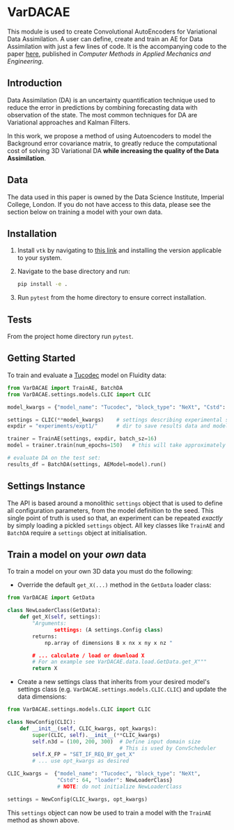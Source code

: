 # VarDACAE
This module is used to create Convolutional AutoEncoders for Variational Data Assimilation. A  user can define, create and train an AE for Data Assimilation with just a few lines of code. It is the accompanying code to the paper [here](https://arxiv.org/abs/2101.02121), published in _Computer Methods in Applied Mechanics and Engineering_.

## Introduction

Data Assimilation (DA) is an uncertainty quantification technique used to reduce the error in  predictions by combining forecasting data with observation of the state. The most common techniques for DA are Variational approaches and Kalman Filters.

In this work, we propose a method of using Autoencoders to model the Background error covariance matrix, to greatly reduce the computational cost of solving 3D Variational DA **while increasing the quality of the Data Assimilation**.

## Data
The data used in this paper is owned by the Data Science Institute, Imperial College, London. If you do not have access to this data, please see the section below on training a model with your own data.
## Installation

1. Install `vtk` by navigating to [this link](https://vtk.org/download/) and installing the version applicable to your system.

2. Navigate to the base directory and run:

   ```bash
   pip install -e .
   ```

3. Run `pytest` from the home directory to ensure correct installation.

## Tests
From the project home directory run `pytest`.

## Getting Started
To train and evaluate a [Tucodec](http://openaccess.thecvf.com/content_CVPRW_2019/papers/CLIC%202019/Zhou_End-to-end_Optimized_Image_Compression_with_Attention_Mechanism_CVPRW_2019_paper.pdf "Tucodec CLIC-2019 paper") model on Fluidity data:

```python
from VarDACAE import TrainAE, BatchDA
from VarDACAE.settings.models.CLIC import CLIC

model_kwargs = {"model_name": "Tucodec", "block_type": "NeXt", "Cstd": 64}

settings = CLIC(**model_kwargs)    # settings describing experimental setup
expdir = "experiments/expt1/"      # dir to save results data and models

trainer = TrainAE(settings, expdir, batch_sz=16)
model = trainer.train(num_epochs=150)   # this will take approximately 8 hrs on a K80

# evaluate DA on the test set:
results_df = BatchDA(settings, AEModel=model).run()

```
## Settings Instance
The API is based around a monolithic ```settings``` object that is used to define all configuration parameters, from the model definition to the seed. This single point of truth is used so that, an experiment can be repeated _exactly_ by simply loading a pickled  ```settings``` object. All key classes like ```TrainAE``` and ```BatchDA``` require a ```settings``` object at initialisation.

## Train a model on your *own* data

To train a model on your own 3D data you must do the following:
* Override the default ```get_X(...)``` method in the ```GetData``` loader class:

```python
from VarDACAE import GetData

class NewLoaderClass(GetData):
    def get_X(self, settings):
        "Arguments:
               settings: (A settings.Config class)
        returns:
            np.array of dimensions B x nx x ny x nz "

        # ... calculate / load or download X
        # For an example see VarDACAE.data.load.GetData.get_X"""
        return X
```

* Create a new settings class that inherits from your desired model's settings class (e.g. `VarDACAE.settings.models.CLIC.CLIC`) and update the data dimensions:

```python
from VarDACAE.settings.models.CLIC import CLIC

class NewConfig(CLIC):
    def __init__(self, CLIC_kwargs, opt_kwargs):
        super(CLIC, self).__init__(**CLIC_kwargs)
        self.n3d = (100, 200, 300)  # Define input domain size
                                    # This is used by ConvScheduler
        self.X_FP = "SET_IF_REQ_BY_get_X"
        # ... use opt_kwargs as desired

CLIC_kwargs =  {"model_name": "Tucodec", "block_type": "NeXt",
                "Cstd": 64, "loader": NewLoaderClass}
                # NOTE: do not initialize NewLoaderClass

settings = NewConfig(CLIC_kwargs, opt_kwargs)

```

This ```settings``` object can now be used to train a model with the `TrainAE` method as shown above.
